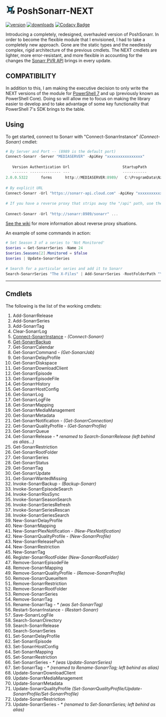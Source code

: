 # <img height="30px" src="./.img/PoshSonarr.png" alt="PoshSonarr"></img> PoshSonarr-NEXT

[![version](https://img.shields.io/powershellgallery/v/PoshSonarr.svg?include_prereleases)](https://www.powershellgallery.com/packages/PoshSonarr)
[![downloads](https://img.shields.io/powershellgallery/dt/PoshSonarr.svg?label=downloads)](https://www.powershellgallery.com/stats/packages/PoshSonarr?groupby=Version)
[![Codacy Badge](https://app.codacy.com/project/badge/Grade/607129c30165413e816aa0cdad1845d0)](https://app.codacy.com/gh/Yevrag35/PoshSonarr/dashboard?utm_source=gh&utm_medium=referral&utm_content=&utm_campaign=Badge_grade)

Introducing a completely, redesigned, overhauled version of PoshSonarr.  In order to become the flexible module that I envisioned, I had to take a completely new approach.  Gone are the static types and the needlessly complex, rigid architecture of the previous cmdlets.  The NEXT cmdlets are lighter, more error-resistant, and more flexible in accounting for the changes the [Sonarr PVR API](https://sonarr.tv/docs/api) brings in every update.

## COMPATIBILITY

In addition to this, I am making the executive decision to only write the NEXT versions of the module for [PowerShell 7](https://github.com/PowerShell/PowerShell/releases/latest) and up (previously known as PowerShell Core).  Doing so will allow me to focus on making the library easier to develop and to take advantage of some key functionality that PowerShell 7's SDK brings to the table.

## Using

To get started, connect to Sonarr with "Connect-SonarrInstance" _(Connect-Sonarr)_ cmdlet:

```powershell
# By Server and Port -- (8989 is the default port)
Connect-Sonarr -Server "MEDIASERVER" -ApiKey "xxxxxxxxxxxxxxxx"

   Version Authentication Url                        StartupPath
   ------- -------------- ---                        -----------
2.0.0.5322      forms      http://MEDIASERVER:8989/   C:\ProgramData\NzbDrone\bin

# By explicit URL
Connect-Sonarr -Url "https://sonarr-api.cloud.com" -ApiKey "xxxxxxxxxxxx"

# If you have a reverse proxy that strips away the "/api" path, use the "-NoApiPrefix" switch.

Connect-Sonarr -Url "http://sonarr:8989/sonarr" ...
```

[See the wiki](https://github.com/Yevrag35/PoshSonarr/wiki) for more information about reverse proxy situations.

An example of some commands in action:

```powershell
# Set Season 3 of a series to 'Not Monitored'
$series = Get-SonarrSeries -Name 24
$series.Seasons[2].Monitored = $false
$series | Update-SonarrSeries

# Search for a particular series and add it to Sonarr
Search-SonarrSeries "The X-Files" | Add-SonarrSeries -RootFolderPath "\\NAS\Shows" -IgnoreEpisodesWithFiles -SearchForMissingEpisodes -UseSeasonFolders
```

---

## Cmdlets

The following is the list of the working cmdlets:

1. Add-SonarrRelease
1. Add-SonarrSeries
1. Add-SonarrTag
1. Clear-SonarrLog
1. [Connect-SonarrInstance](https://github.com/Yevrag35/PoshSonarr/wiki/Connect-SonarrInstance) - _(Connect-Sonarr)_
1. [Get-SonarrBackup](https://github.com/Yevrag35/PoshSonarr/wiki/Get-SonarrBackup)
1. Get-SonarrCalendar
1. Get-SonarrCommand - _(Get-SonarrJob)_
1. Get-SonarrDelayProfile
1. Get-SonarrDiskspace
1. Get-SonarrDownloadClient
1. Get-SonarrEpisode
1. Get-SonarrEpisodeFile
1. Get-SonarrHistory
1. Get-SonarrHostConfig
1. Get-SonarrLog
1. Get-SonarrLogFile
1. Get-SonarrMapping
1. Get-SonarrMediaManagement
1. Get-SonarrMetadata
1. Get-SonarrNotification - _(Get-SonarrConnection)_
1. Get-SonarrQualityProfile - _(Get-SonarrProfile)_
1. Get-SonarrQueue
1. Get-SonarrRelease - * _renamed to Search-SonarrRelease (left behind as alias...)_
1. Get-SonarrRestriction
1. Get-SonarrRootFolder
1. Get-SonarrSeries
1. Get-SonarrStatus
1. Get-SonarrTag
1. Get-SonarrUpdate
1. Get-SonarrWantedMissing
1. Invoke-SonarrBackup - _(Backup-Sonarr)_
1. Invoke-SonarrEpisodeSearch
1. Invoke-SonarrRssSync
1. Invoke-SonarrSeasonSearch
1. Invoke-SonarrSeriesRefresh
1. Invoke-SonarrSeriesRescan
1. Invoke-SonarrSeriesSearch
1. New-SonarrDelayProfile
1. New-SonarrMapping
1. New-SonarrPlexNotification - _(New-PlexNotification)_
1. New-SonarrQualityProfile - _(New-SonarrProfile)_
1. New-SonarrReleasePush
1. New-SonarrRestriction
1. New-SonarrTag
1. Register-SonarrRootFolder _(New-SonarrRootFolder)_
1. Remove-SonarrEpisodeFile
1. Remove-SonarrMapping
1. Remove-SonarrQualityProfile - _(Remove-SonarrProfile)_
1. Remove-SonarrQueueItem
1. Remove-SonarrRestriction
1. Remove-SonarrRootFolder
1. Remove-SonarrSeries
1. Remove-SonarrTag
1. Rename-SonarrTag - _* (was Set-SonarrTag)_
1. Restart-SonarrInstance - _(Restart-Sonarr)_
1. Save-SonarrLogFile
1. Search-SonarrDirectory
1. Search-SonarrRelease
1. Search-SonarrSeries
1. Set-SonarrDelayProfile
1. Set-SonarrEpisode
1. Set-SonarrHostConfig
1. Set-SonarrMapping
1. Set-SonarrRestriction
1. Set-SonarrSeries - _* (was Update-SonarrSeries)_
1. Set-SonarrTag - _* (renamed to Rename-SonarrTag; left behind as alias)_
1. Update-SonarrDownloadClient
1. Update-SonarrMediaManagement
1. Update-SonarrMetadata
1. Update-SonarrQualityProfile _(Set-SonarrQualityProfile/Update-SonarrProfile/Set-SonarrProfile)_
1. Update-SonarrRestriction
1. Update-SonarrSeries - _* (renamed to Set-SonarrSeries; left behind as alias)_
